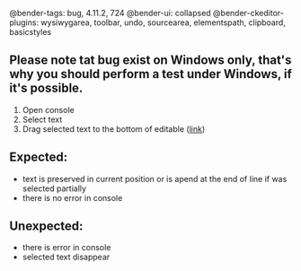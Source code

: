 @bender-tags: bug, 4.11.2, 724
@bender-ui: collapsed
@bender-ckeditor-plugins: wysiwygarea, toolbar, undo, sourcearea, elementspath, clipboard, basicstyles

## Please note tat bug exist on Windows only, that's why you should perform a test under Windows, if it's possible.

1. Open console
2. Select text
3. Drag selected text to the bottom of editable (<a href="https://user-images.githubusercontent.com/20988892/28924759-10f4f568-7863-11e7-80bc-d3e3bf14211d.gif" target="_blank">link</a>)

## Expected:
* text is preserved in current position or is apend at the end of line if was selected partially
* there is no error in console

## Unexpected:
* there is error in console
* selected text disappear
